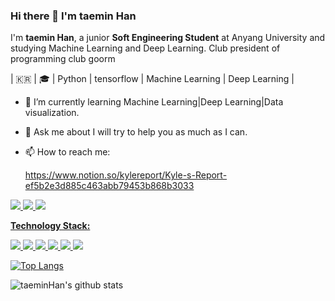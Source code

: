 ### Hi there 👋 I'm taemin Han



I'm **taemin Han**, a junior **Soft Engineering Student** at Anyang University and studying  Machine Learning and Deep Learning.
Club president of programming club goorm

| :kr: | 🎓 | Python | tensorflow | Machine Learning | Deep Learning |

- 🌱 I’m currently learning Machine Learning|Deep Learning|Data visualization.
- 💬 Ask me about I will try to help you as much as I can.
- 📫 How to reach me:

  https://www.notion.so/kylereport/Kyle-s-Report-ef5b2e3d885c463abb79453b868b3033

<a href="matilto:taemin9705@gmail.com"><img src="https://img.shields.io/badge/Gmail-D14836?style=flat-square&logo=Gmail&logoColor=white"> <a href="https://www.instagram.com/kyle_05.15/"><img src="https://img.shields.io/badge/Instagram-E4405F?style=flat-square&logo=Instagram&logoColor=white&link=https://www.instagram.com/kyle_05.15/"> <a href="https://www.notion.so/kylereport/Kyle-s-Report-ef5b2e3d885c463abb79453b868b3033"><img src="https://img.shields.io/badge/Notion-000000?style=flat-square&logo=Notion&logoColor=white&link=https://www.notion.so/kylereport/Kyle-s-Report-ef5b2e3d885c463abb79453b868b3033">



**Technology Stack:**

<img src="https://img.shields.io/badge/Tensorflow-FF6F00?style=flat-square&logo=Tensorflow&logoColor=white"> <img src="https://img.shields.io/badge/Keras-D00000?style=flat-square&logo=Keras&logoColor=white"> <img src="https://img.shields.io/badge/Python-3776AB?style=flat-square&logo=Python&logoColor=white"> <img src="https://img.shields.io/badge/Git-F05032?style=flat-square&logo=Git&logoColor=white"> 
<img src="https://img.shields.io/badge/MongoDB-47A248?style=flat-square&logo=MongoDB&logoColor=white"> <img src="https://img.shields.io/badge/ApacheSpark-E25A1C?style=flat-square&logo=Apache%20Spark&logoColor=white"> 



[![Top Langs](https://github-readme-stats.vercel.app/api/top-langs/?username=taeminHan&layout=compact)](https://github.com/anuraghazra/github-readme-stats)


<!--
**taeminHan/taeminHan** is a ✨ _special_ ✨ repository because its `README.md` (this file) appears on your GitHub profile.

Here are some ideas to get you started:

- 🔭 I’m currently working on ...

- 👯 I’m looking to collaborate on ...
- 🤔 I’m looking for help with ...


- 😄 Pronouns: ...
- ⚡ Fun fact: ...
-->


![taeminHan's github stats](https://github-readme-stats.vercel.app/api?username=taeminHan&show_icons=true&theme=gotham)
